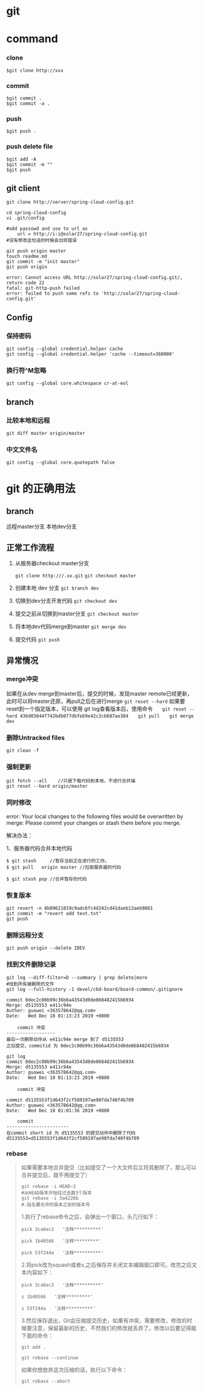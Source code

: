 git
==================
# command 

### clone
```
$git clone http://xxx
```
### commit
```
$git commit .
$git commit -a .
```
### push
```
$git push .
```
### push delete file
```
$git add -A
$git commit -m ""
$git push
```

## git client

```
git clone http://server/spring-cloud-config.git

cd spring-cloud-config
vi .git/config

#add passowd and use to url as 
	url = http://i:i@solar27/spring-cloud-config.git
#没有修改这句话的时候会出现错误

git push origin master
touch readme.md
git commit -m "init master"
git push origin

error: Cannot access URL http://solar27/spring-cloud-config.git/, return code 22
fatal: git-http-push failed
error: failed to push some refs to 'http://solar27/spring-cloud-config.git'
```
## Config

### 保持密码

```
git config --global credential.helper cache
git config --global credential.helper 'cache --timeout=360000'
```

### 换行符^M忽略
`git config --global core.whitespace cr-at-eol`

## branch
### 比较本地和远程
`git diff master origin/master`

### 中文文件名
`git config --global core.quotepath false`

# git 的正确用法
## branch
远程master分支
本地dev分支
## 正常工作流程
1. 从服务器checkout master分支
	
	`git clone http:///.xx.git`
	`git checkout master`
	
2. 创建本地 dev 分支
    `git branch dev`

3. 切换到dev分支开发代码
    `git checkout dev`

4. 提交之前从切换到master分支
    `git checkout master`

5. 将本地dev代码merge到master
    `git merge dev`

6. 提交代码
    `git push`
## 异常情况
### merge冲突
如果在从dev merge到master后，提交的时候，发现master remote已经更新，此时可以将master还原，再pull之后在进行merge
`git reset --hard`
	如果要reset到一个指定版本，可以使用 git log查看版本后，使用命令
`	git reset --hard 436d03844f742bdb077dbfeb9e42c2cb687ae384`
`	git pull`
`	git merge dev`

### 删除Untracked files
	git clean -f
### 强制更新
	git fetch --all    //只是下载代码到本地，不进行合并操
	git reset --hard origin/master

### 同时修改
error: Your local changes to the following files would be overwritten by merge:
Please commit your changes or stash them before you merge.


解决办法：

1、服务器代码合并本地代码
```
$ git stash     //暂存当前正在进行的工作。
$ git pull   origin master //拉取服务器的代码

$ git stash pop //合并暂存的代码
```

### 恢复版本

```
git revert -n 8b89621019c9adc6fc4d242cd41daeb13aeb9861
git commit -m "revert add text.txt" 
git push
```

### 删除远程分支

```
git push origin --delete IDEV
```



### 找到文件删除记录

```
git log --diff-filter=D --summary | grep delete|more
#找到所有被删除的文件
git log --full-history -1 devel/cbd-board/board-common/.gitignore
```

```
commit 0dec2c00b99c36b6a43543d0de068482415b6934
Merge: d5135553 e411c94e
Author: guowei <363578642@qq.com>
Date:   Wed Dec 18 01:13:23 2019 +0800

    commit 冲突
------------------
最后一次删除动作从 e411c94e merge 到了 d5135553
之后提交，commitid 为 0dec2c00b99c36b6a43543d0de068482415b6934
```

```
git log
commit 0dec2c00b99c36b6a43543d0de068482415b6934
Merge: d5135553 e411c94e
Author: guowei <363578642@qq.com>
Date:   Wed Dec 18 01:13:23 2019 +0800

    commit 冲突

commit d5135553f1d643f2cf589197ae98fda740f4b709
Author: guowei <363578642@qq.com>
Date:   Wed Dec 18 01:01:36 2019 +0800

    commit
-----------------------
在commit short id 为 d5135553 的提交动作中删除了代码
d5135553=d5135553f1d643f2cf589197ae98fda740f4b709
```

### rebase

> 如果需要本地合并提交（比如提交了一个大文件后又将其删除了，那么可以合并提交后，就不用提交了）
>
> ```
> git rebase -i HEAD~3
> #从HEAD版本开始往过去数3个版本
> git rebase -i 3a4226b
> #.指名要合并的版本之前的版本号
> 
> ```
>
> 1.执行了rebase命令之后，会弹出一个窗口，头几行如下：
>
> ```
> pick 3ca6ec3   '注释**********'
> 
> pick 1b40566   '注释*********'
> 
> pick 53f244a   '注释**********'
> ```
>
> 2.将pick改为squash或者s,之后保存并关闭文本编辑窗口即可。改完之后文本内容如下：
>
> ```
> pick 3ca6ec3   '注释**********'
> 
> s 1b40566   '注释*********'
> 
> s 53f244a   '注释**********'
> ```
>
> 3.然后保存退出，Git会压缩提交历史，如果有冲突，需要修改，修改的时候要注意，保留最新的历史，不然我们的修改就丢弃了。修改以后要记得敲下面的命令：
>
> ```
> git add .  
> 
> git rebase --continue  
> ```
>
> 如果你想放弃这次压缩的话，执行以下命令：
>
> ```
> git rebase --abort  
> ```